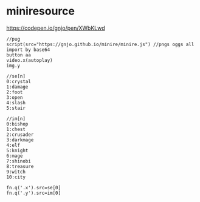 # miniresource
https://codepen.io/gnjo/pen/XWbKLwd
```
//pug
script(src="https://gnjo.github.io/minire/minire.js") //pngs oggs all import by base64
button aa
video.x(autoplay)
img.y
```
```
//se[n]
0:crystal
1:damage
2:foot
3:open
4:slash
5:stair

//im[n]
0:bishop
1:chest
2:crusader
3:darkmage
4:elf
5:knight
6:mage
7:shinobi
8:treasure
9:witch
10:city

fn.q('.x').src=se[0]
fn.q('.y').src=im[0]
```
